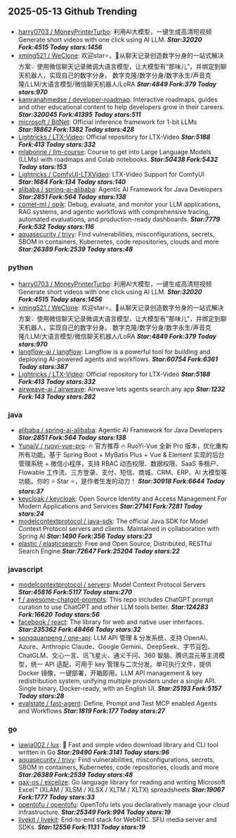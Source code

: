## 2025-05-13 Github Trending

### 
* [harry0703 / MoneyPrinterTurbo](https://github.com/harry0703/MoneyPrinterTurbo): 利用AI大模型，一键生成高清短视频 Generate short videos with one click using AI LLM. ***Star:32020 Fork:4515 Today stars:1456***
* [xming521 / WeClone](https://github.com/xming521/WeClone): 欢迎star⭐。🚀从聊天记录创造数字分身的一站式解决方案💡 使用微信聊天记录微调大语言模型，让大模型有“那味儿”，并绑定到聊天机器人，实现自己的数字分身。 数字克隆/数字分身/数字永生/声音克隆/LLM/大语言模型/微信聊天机器人/LoRA ***Star:4849 Fork:379 Today stars:970***
* [kamranahmedse / developer-roadmap](https://github.com/kamranahmedse/developer-roadmap): Interactive roadmaps, guides and other educational content to help developers grow in their careers. ***Star:320045 Fork:41395 Today stars:511***
* [microsoft / BitNet](https://github.com/microsoft/BitNet): Official inference framework for 1-bit LLMs ***Star:18862 Fork:1382 Today stars:428***
* [Lightricks / LTX-Video](https://github.com/Lightricks/LTX-Video): Official repository for LTX-Video ***Star:5188 Fork:413 Today stars:332***
* [mlabonne / llm-course](https://github.com/mlabonne/llm-course): Course to get into Large Language Models (LLMs) with roadmaps and Colab notebooks. ***Star:50438 Fork:5432 Today stars:153***
* [Lightricks / ComfyUI-LTXVideo](https://github.com/Lightricks/ComfyUI-LTXVideo): LTX-Video Support for ComfyUI ***Star:1684 Fork:134 Today stars:140***
* [alibaba / spring-ai-alibaba](https://github.com/alibaba/spring-ai-alibaba): Agentic AI Framework for Java Developers ***Star:2851 Fork:564 Today stars:138***
* [comet-ml / opik](https://github.com/comet-ml/opik): Debug, evaluate, and monitor your LLM applications, RAG systems, and agentic workflows with comprehensive tracing, automated evaluations, and production-ready dashboards. ***Star:7779 Fork:532 Today stars:116***
* [aquasecurity / trivy](https://github.com/aquasecurity/trivy): Find vulnerabilities, misconfigurations, secrets, SBOM in containers, Kubernetes, code repositories, clouds and more ***Star:26389 Fork:2539 Today stars:48***

### python
* [harry0703 / MoneyPrinterTurbo](https://github.com/harry0703/MoneyPrinterTurbo): 利用AI大模型，一键生成高清短视频 Generate short videos with one click using AI LLM. ***Star:32020 Fork:4515 Today stars:1456***
* [xming521 / WeClone](https://github.com/xming521/WeClone): 欢迎star⭐。🚀从聊天记录创造数字分身的一站式解决方案💡 使用微信聊天记录微调大语言模型，让大模型有“那味儿”，并绑定到聊天机器人，实现自己的数字分身。 数字克隆/数字分身/数字永生/声音克隆/LLM/大语言模型/微信聊天机器人/LoRA ***Star:4849 Fork:379 Today stars:970***
* [langflow-ai / langflow](https://github.com/langflow-ai/langflow): Langflow is a powerful tool for building and deploying AI-powered agents and workflows. ***Star:60754 Fork:6361 Today stars:387***
* [Lightricks / LTX-Video](https://github.com/Lightricks/LTX-Video): Official repository for LTX-Video ***Star:5188 Fork:413 Today stars:332***
* [airweave-ai / airweave](https://github.com/airweave-ai/airweave): Airweave lets agents search any app ***Star:1232 Fork:143 Today stars:282***

### java
* [alibaba / spring-ai-alibaba](https://github.com/alibaba/spring-ai-alibaba): Agentic AI Framework for Java Developers ***Star:2851 Fork:564 Today stars:138***
* [YunaiV / ruoyi-vue-pro](https://github.com/YunaiV/ruoyi-vue-pro): 🔥 官方推荐 🔥 RuoYi-Vue 全新 Pro 版本，优化重构所有功能。基于 Spring Boot + MyBatis Plus + Vue & Element 实现的后台管理系统 + 微信小程序，支持 RBAC 动态权限、数据权限、SaaS 多租户、Flowable 工作流、三方登录、支付、短信、商城、CRM、ERP、AI 大模型等功能。你的 ⭐️ Star ⭐️，是作者生发的动力！ ***Star:30918 Fork:6644 Today stars:37***
* [keycloak / keycloak](https://github.com/keycloak/keycloak): Open Source Identity and Access Management For Modern Applications and Services ***Star:27141 Fork:7281 Today stars:24***
* [modelcontextprotocol / java-sdk](https://github.com/modelcontextprotocol/java-sdk): The official Java SDK for Model Context Protocol servers and clients. Maintained in collaboration with Spring AI ***Star:1490 Fork:356 Today stars:23***
* [elastic / elasticsearch](https://github.com/elastic/elasticsearch): Free and Open Source, Distributed, RESTful Search Engine ***Star:72647 Fork:25204 Today stars:22***

### javascript
* [modelcontextprotocol / servers](https://github.com/modelcontextprotocol/servers): Model Context Protocol Servers ***Star:45816 Fork:5117 Today stars:270***
* [f / awesome-chatgpt-prompts](https://github.com/f/awesome-chatgpt-prompts): This repo includes ChatGPT prompt curation to use ChatGPT and other LLM tools better. ***Star:124283 Fork:16620 Today stars:56***
* [facebook / react](https://github.com/facebook/react): The library for web and native user interfaces. ***Star:235362 Fork:48466 Today stars:32***
* [songquanpeng / one-api](https://github.com/songquanpeng/one-api): LLM API 管理 & 分发系统，支持 OpenAI、Azure、Anthropic Claude、Google Gemini、DeepSeek、字节豆包、ChatGLM、文心一言、讯飞星火、通义千问、360 智脑、腾讯混元等主流模型，统一 API 适配，可用于 key 管理与二次分发。单可执行文件，提供 Docker 镜像，一键部署，开箱即用。LLM API management & key redistribution system, unifying multiple providers under a single API. Single binary, Docker-ready, with an English UI. ***Star:25193 Fork:5157 Today stars:28***
* [evalstate / fast-agent](https://github.com/evalstate/fast-agent): Define, Prompt and Test MCP enabled Agents and Workflows ***Star:1819 Fork:177 Today stars:27***

### go
* [iawia002 / lux](https://github.com/iawia002/lux): 👾 Fast and simple video download library and CLI tool written in Go ***Star:29490 Fork:3141 Today stars:96***
* [aquasecurity / trivy](https://github.com/aquasecurity/trivy): Find vulnerabilities, misconfigurations, secrets, SBOM in containers, Kubernetes, code repositories, clouds and more ***Star:26389 Fork:2539 Today stars:48***
* [qax-os / excelize](https://github.com/qax-os/excelize): Go language library for reading and writing Microsoft Excel™ (XLAM / XLSM / XLSX / XLTM / XLTX) spreadsheets ***Star:19067 Fork:1777 Today stars:33***
* [opentofu / opentofu](https://github.com/opentofu/opentofu): OpenTofu lets you declaratively manage your cloud infrastructure. ***Star:25349 Fork:994 Today stars:19***
* [livekit / livekit](https://github.com/livekit/livekit): End-to-end stack for WebRTC. SFU media server and SDKs. ***Star:12556 Fork:1131 Today stars:19***
